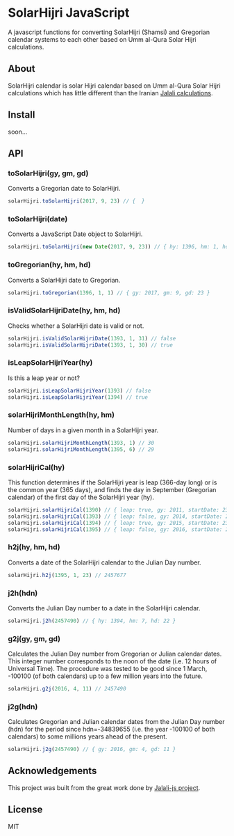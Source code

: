 # SolarHijri JavaScript

A javascript functions for converting SolarHijri (Shamsi) and Gregorian calendar systems to each other based on Umm al-Qura Solar Hijri calculations.

## About

SolarHijri calendar is solar Hijri calendar based on Umm al-Qura Solar Hijri calculations which has little different than the Iranian [Jalali calculations](http://en.wikipedia.org/wiki/Jalali_calendar).

## Install

soon...

## API

### toSolarHijri(gy, gm, gd)

Converts a Gregorian date to SolarHijri.

```js
solarHijri.toSolarHijri(2017, 9, 23) // {  }
```

### toSolarHijri(date)

Converts a JavaScript Date object to SolarHijri.

```js
solarHijri.toSolarHijri(new Date(2017, 9, 23)) // { hy: 1396, hm: 1, hd: 1 }
```

### toGregorian(hy, hm, hd)

Converts a SolarHijri date to Gregorian.

```js
solarHijri.toGregorian(1396, 1, 1) // { gy: 2017, gm: 9, gd: 23 }
```

### isValidSolarHijriDate(hy, hm, hd)

Checks whether a SolarHijri date is valid or not.

```js
solarHijri.isValidSolarHijriDate(1393, 1, 31) // false
solarHijri.isValidSolarHijriDate(1393, 1, 30) // true
```

### isLeapSolarHijriYear(hy)

Is this a leap year or not?

```js
solarHijri.isLeapSolarHijriYear(1393) // false
solarHijri.isLeapSolarHijriYear(1394) // true
```

### solarHijriMonthLength(hy, hm)

Number of days in a given month in a SolarHijri year.

```js
solarHijri.solarHijriMonthLength(1393, 1) // 30
solarHijri.solarHijriMonthLength(1395, 6) // 29
```

### solarHijriCal(hy)

This function determines if the SolarHijri year is leap (366-day long) or is the common year (365 days), and finds the day in September (Gregorian calendar) of the first day of the SolarHijri year (hy).

```js
solarHijri.solarHijriCal(1390) // { leap: true, gy: 2011, startDate: 23 }
solarHijri.solarHijriCal(1393) // { leap: false, gy: 2014, startDate: 23 }
solarHijri.solarHijriCal(1394) // { leap: true, gy: 2015, startDate: 23 }
solarHijri.solarHijriCal(1395) // { leap: false, gy: 2016, startDate: 23 }
```

### h2j(hy, hm, hd)

Converts a date of the SolarHijri calendar to the Julian Day number.

```js
solarHijri.h2j(1395, 1, 23) // 2457677
```

### j2h(hdn)

Converts the Julian Day number to a date in the SolarHijri calendar.

```js
solarHijri.j2h(2457490) // { hy: 1394, hm: 7, hd: 22 }
```

### g2j(gy, gm, gd)

Calculates the Julian Day number from Gregorian or Julian calendar dates. This integer number corresponds to the noon of the date (i.e. 12 hours of Universal Time). The procedure was tested to be good since 1 March, -100100 (of both calendars) up to a few million years into the future.

```js
solarHijri.g2j(2016, 4, 11) // 2457490
```

### j2g(hdn)

Calculates Gregorian and Julian calendar dates from the Julian Day number (hdn) for the period since hdn=-34839655 (i.e. the year -100100 of both calendars) to some millions years ahead of the present.

```js
solarHijri.j2g(2457490) // { gy: 2016, gm: 4, gd: 11 }
```

## Acknowledgements

This project was built from the great work done by [Jalali-js project](https://github.com/solarHijri/solarHijri-js).

## License

MIT
